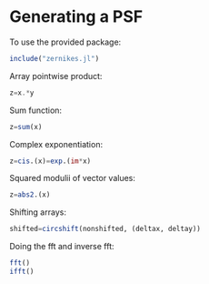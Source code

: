 
# Generating a PSF

To use the provided package:
```julia
include("zernikes.jl")
```

Array pointwise product:
```julia
z=x.*y
```

Sum function:
```julia
z=sum(x)
```

Complex exponentiation:
```julia
z=cis.(x)=exp.(im*x)
```


Squared modulii of vector values:
```julia
z=abs2.(x)
```

Shifting arrays:
```julia
shifted=circshift(nonshifted, (deltax, deltay))
```

Doing the fft and inverse fft:
```julia
fft()
ifft()
```
